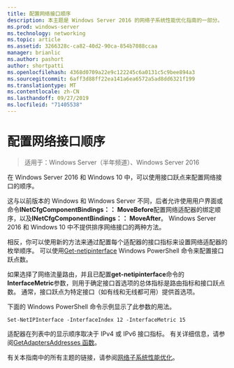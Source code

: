 ```yaml
---
title: 配置网络接口顺序
description: 本主题是 Windows Server 2016 的网络子系统性能优化指南的一部分。
ms.prod: windows-server
ms.technology: networking
ms.topic: article
ms.assetid: 3266328c-ca82-40d2-90ca-854b7088ccaa
manager: brianlic
ms.author: pashort
author: shortpatti
ms.openlocfilehash: 4368d0709a22e9c122245c6a0131c5c9bee894a3
ms.sourcegitcommit: 6aff3d88ff22ea141a6ea6572a5ad8dd6321f199
ms.translationtype: MT
ms.contentlocale: zh-CN
ms.lasthandoff: 09/27/2019
ms.locfileid: "71405538"
---
```

# <a name="configure-the-order-of-network-interfaces"></a>配置网络接口顺序

>适用于：Windows Server（半年频道）、Windows Server 2016

在 Windows Server 2016 和 Windows 10 中，可以使用接口跃点来配置网络接口的顺序。

这与以前版本的 Windows 和 Windows Server 不同，后者允许使用用户界面或命令**INetCfgComponentBindings：： MoveBefore**配置网络适配器的绑定顺序，以及**INetCfgComponentBindings：： MoveAfter**。 Windows Server 2016 和 Windows 10 中不提供排序网络接口的两种方法。

相反，你可以使用新的方法来通过配置每个适配器的接口指标来设置网络适配器的枚举顺序。 可以使用[Get-netipinterface](https://docs.microsoft.com/powershell/module/nettcpip/set-netipinterface) Windows PowerShell 命令来配置接口跃点数。

如果选择了网络流量路由，并且已配置**get-netipinterface**命令的**InterfaceMetric**参数，则用于确定接口首选项的总体指标是路由指标和接口跃点数。 通常，接口跃点为特定接口（如有线和无线都可用）提供首选项。

下面的 Windows PowerShell 命令示例显示了此参数的用法。

    Set-NetIPInterface -InterfaceIndex 12 -InterfaceMetric 15

适配器在列表中的显示顺序取决于 IPv4 或 IPv6 接口指标。  有关详细信息，请参阅[GetAdaptersAddresses 函数](https://msdn.microsoft.com/library/windows/desktop/aa365915%28v=vs.85%29.aspx?f=255&MSPPError=-2147217396)。

有关本指南中的所有主题的链接，请参阅[网络子系统性能优化](net-sub-performance-top.md)。
